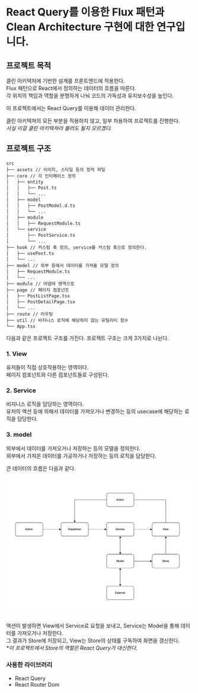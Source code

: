 # React Query를 이용한 Flux 패턴과 Clean Architecture 구현에 대한 연구입니다.

## 프로젝트 목적

클린 아키텍처에 기반한 설계를 프론트엔드에 적용한다.\
Flux 패턴으로 React에서 정의하는 데이터의 흐름을 따른다.\
각 위치의 책임과 역할을 분명하게 나눠 코드의 가독성과 유지보수성을 높인다.

이 프로젝트에서는 React Query를 이용해 데이터 관리한다.

클린 아키텍쳐의 모든 부분을 적용하지 않고, 일부 차용하여 프로젝트를 진행한다.\
*사실 이걸 클린 아키텍쳐라 불러도 될지 모르곘다.*

## 프로젝트 구조

```
src
├── assets // 이미지, 스타일 등의 정적 파일
├── core // 각 인터페이스 정의
│   ├── entity
│   │   ├── Post.ts
│   │   └── ...
│   ├── model
│   │   ├── PostModel.d.ts
│   │   └── ...
│   ├── module
│   │   ├── RequestModule.ts
│   └── service
│       ├── PostService.ts
│       └── ...
├── hook // 커스텀 훅 정의, service를 커스텀 훅으로 정의한다.
│   ├── usePost.ts
│   └── ...
├── model // 외부 등에서 데이터를 가져올 모델 정의
│   ├── RequestModule.ts
│   └── ...
├── module // 어뎁테 영역으로
├── page // 페이지 컴포넌트
│   ├── PostListPage.tsx
│   ├── PostDetailPage.tsx
│   └── ...
├── route // 라우팅
├── util // 비지니스 로직에 해당하지 않는 유틸리티 함수
└── App.tsx
```

다음과 같은 프로젝트 구조를 가진다.
프로젝트 구조는 크게 3가지로 나뉜다.

### 1. View
유저들이 직접 상호작용하는 영역이다.\
페이지 컴포넌트와 다른 컴포넌트들로 구성된다.

### 2. Service
비지니스 로직을 담당하는 영역이다.\
유저의 액션 등에 의해서 데이터를 가져오거나 변경하는 등의 usecase에 해당하는 로직을 담당한다.

### 3. model
외부에서 데이터를 가져오거나 저장하는 등의 모델을 정의한다.\
외부에서 가져온 데이터를 가공하거나 저장하는 등의 로직을 담당한다.

큰 데이터의 흐름은 다음과 같다.

![img.png](img.png)

액션이 발생하면 View에서 Service로 요청을 보내고, Service는 Model을 통해 데이터를 가져오거나 저장한다.\
그 결과가 Store에 저장되고, View는 Store의 상태를 구독하여 화면을 갱신한다.\
*\*이 프로젝트에서 Store의 역할은 React Query가 대신한다.* 

### 사용한 라이브러리

- React Query
- React Router Dom
